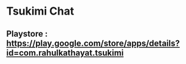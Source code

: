 # Tsukimi Chat
## Playstore : https://play.google.com/store/apps/details?id=com.rahulkathayat.tsukimi
